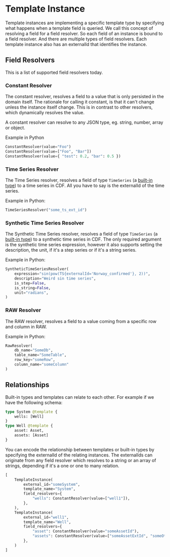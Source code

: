 # Template Instance
Template instances are implementing a specific template type by specifying what happens when a template field is queried. We call this concept of resolving a field for a field resolver. So each field of an instance is bound to a field resolver. And there are multiple types of field resolvers. Each template instance also has an externalId that identifies the instance.

## Field Resolvers
This is a list of supported field resolvers today.

### Constant Resolver
The constant resolver, resolves a field to a value that is only persisted in the domain itself. The rationale for calling it constant, is that it can't change unless the instance itself change. This is in contrast to other resolvers, which dynamically resolves the value.

A constant resolver can resolve to any JSON type, eg. string, number, array or object.

Example in Python
```python
ConstantResolver(value="Foo")
ConstantResolver(value=["Foo", "Bar"])
ConstantResolver(value={ "test": 0.2, "bar": 0.5 })
```

### Time Series Resolver
The Time Series resolver, resolves a field of type `TimeSeries` (a [built-in type](./built-in-schema.md)) to a time series in CDF. All you have to say is the externalId of the time series.

Example in Python:
```python
TimeSeriesResolver("some_ts_ext_id")
```

### Synthetic Time Series Resolver
The Synthetic Time Series resolver, resolves a field of type `TimeSeries` (a [built-in type](./built-in-schema.md)) to a synthetic time series in CDF. The only required argument is the synthetic time series expression, however it also supports setting the description, the unit, if it's a step series or if it's a string series.

Example in Python:
```python
SyntheticTimeSeriesResolver(
    expression="sin(pow(TS{externalId='Norway_confirmed'}, 2))",
    description="Weird sin time series",
    is_step=False,
    is_string=False,
    unit="radians",
)
```

### RAW Resolver
The RAW resolver, resolves a field to a value coming from a specific row and column in RAW.

Example in Python:
```python
RawResolver(
    db_name="SomeDb",
    table_name="SomeTable",
    row_key="someRow",
    column_name="someColumn"
)
```

## Relationships
Built-in types and templates can relate to each other.
For example if we have the following schema:
```graphql
type System @template {
    wells: [Well]
}
type Well @template {
    asset: Asset,
    assets: [Asset]
}
```

You can encode the relationship between templates or built-in types by specifying the externalId of the relating instances.
The externalIds can originate from any field resolver which resolves to a string or an array of strings, depending if it's a one or one to many relation.

```python
[
    TemplateInstance(
        external_id="someSystem",
        template_name="System",
        field_resolvers={
            "wells": ConstantResolver(value=["well1"]),
        },
    ),
    TemplateInstance(
        external_id="well1",
        template_name="Well",
        field_resolvers={
            "asset": ConstantResolver(value="someAssetId"),
            "assets": ConstantResolver(value=["someAssetExtId", "someOtherAssetExtId"]),
        },
    )
]
```
